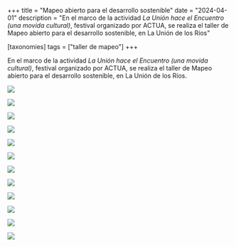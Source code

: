 +++
title = "Mapeo abierto para el desarrollo sostenible"
date = "2024-04-01"
description = "En el marco de la actividad *La Unión hace el Encuentro (una movida cultural)*, festival organizado por ACTUA, se realiza el taller de Mapeo abierto para el desarrollo sostenible, en La Unión de los Ríos"

[taxonomies]
tags = ["taller de mapeo"]
+++

En el marco de la actividad *La Unión hace el Encuentro (una movida cultural)*, festival organizado por ACTUA, 
se realiza el taller de Mapeo abierto para el desarrollo sostenible, en La Unión de los Ríos.

![](https://tierraunidaactiva.github.io/fotos/media/large/2024.04_taller_mapeo_moradillos/01_flyer.jpeg)

![](https://tierraunidaactiva.github.io/fotos/media/large/2024.04_taller_mapeo_moradillos/DSC00644.JPG)

![](https://tierraunidaactiva.github.io/fotos/media/large/2024.04_taller_mapeo_moradillos/DSC00659.JPG)

![](https://tierraunidaactiva.github.io/fotos/media/large/2024.04_taller_mapeo_moradillos/DSC00670.JPG)

![](https://tierraunidaactiva.github.io/fotos/media/large/2024.04_taller_mapeo_moradillos/IMG_2955.JPG)

![](https://tierraunidaactiva.github.io/fotos/media/large/2024.04_taller_mapeo_moradillos/IMG_2961.JPG)

![](https://tierraunidaactiva.github.io/fotos/media/large/2024.04_taller_mapeo_moradillos/Image%202024-04-01%20at%2010.10.21%20AM.jpeg)

![](https://tierraunidaactiva.github.io/fotos/media/large/2024.04_taller_mapeo_moradillos/Image%202024-04-01%20at%2011.56.43%20AM.jpeg)

![](https://tierraunidaactiva.github.io/fotos/media/large/2024.04_taller_mapeo_moradillos/Image%202024-04-02%20at%2011.29.01%20AM.jpeg)

![](https://tierraunidaactiva.github.io/fotos/media/large/2024.04_taller_mapeo_moradillos/IMG_2958.JPG)

![](https://tierraunidaactiva.github.io/fotos/media/large/2024.04_taller_mapeo_moradillos/Image%202024-04-02%20at%2011.28.55%20AM.jpeg)

![](https://tierraunidaactiva.github.io/fotos/media/large/2024.04_taller_mapeo_moradillos/Z_foto_todos.png)
